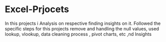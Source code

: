 # Excel-Prjocets
In this projects i Analysis on respective finding insights on it. Followed the specific steps for  this projects remove and handling the  null values, used lookup, vlookup,  data cleaning process , pivot charts, etc  ,nd Insights
